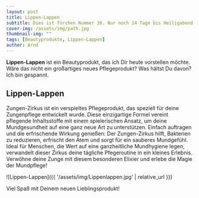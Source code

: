 ```yaml
---
layout: post
title: Lippen-Lappen
subtitle: Dies ist Türchen Nummer 10. Nur noch 14 Tage bis Heiligabend!
cover-img: /assets/img/path.jpg
thumbnail-img: ""
tags: [Beautyprodukte, Lippen-Lappen]
author: Arnd
---
```


**Lippen-Lappen** ist ein Beautyprodukt, das ich Dir heute vorstellen möchte. Wäre das nicht ein großartiges neues Pflegeprodukt? Was hältst Du davon? Ich bin gespannt. 

## Lippen-Lappen

Zungen-Zirkus ist ein verspieltes Pflegeprodukt, das speziell für deine Zungenpflege entwickelt wurde. Diese einzigartige Formel vereint pflegende Inhaltsstoffe mit einem spielerischen Ansatz, um deine Mundgesundheit auf eine ganz neue Art zu unterstützen. Einfach auftragen und die erfrischende Wirkung genießen: Der Zungen-Zirkus hilft, Bakterien zu reduzieren, erfrischt den Atem und sorgt für ein sauberes Mundgefühl. Ideal für Menschen, die Wert auf eine ganzheitliche Mundhygiene legen, verwandelt dieser Zirkus deine tägliche Pfegeroutine in ein kleines Erlebnis. Verwöhne deine Zunge mit diesem besonderen Elixier und erlebe die Magie der Mundpflege!

![Lippen-Lappen]({{ '/assets/img/Lippenlappen.jpg' | relative_url }})

Viel Spaß mit Deinem neuen Lieblingsprodukt!